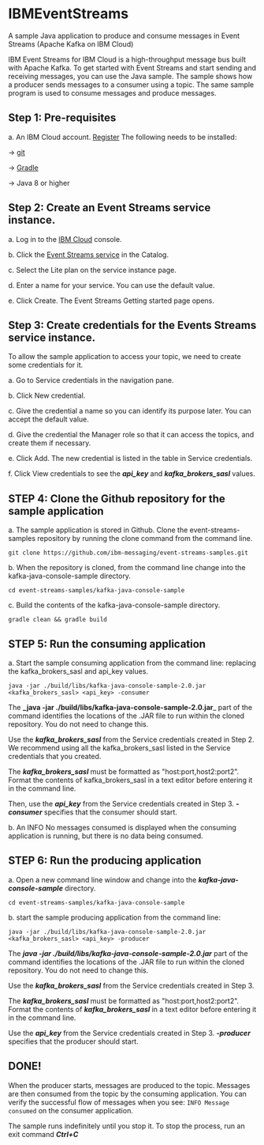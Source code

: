 # IBMEventStreams
A sample Java application to produce and consume messages in Event Streams (Apache Kafka on IBM Cloud)

IBM Event Streams for IBM Cloud is a high-throughput message bus built with Apache Kafka. To get started with Event Streams and start sending and receiving messages, you can use the Java sample. The sample shows how a producer sends messages to a consumer using a topic. The same sample program is used to consume messages and produce messages.

## Step 1: Pre-requisites
a. An IBM Cloud account. [Register](https://cloud.ibm.com/registration)
The following needs to be installed:

-> [git](https://git-scm.com/)

-> [Gradle](https://gradle.org/)

-> Java 8 or higher

## Step 2: Create an Event Streams service instance.

a. Log in to the [IBM Cloud](https://cloud.ibm.com/) console.

b. Click the [Event Streams service](https://cloud.ibm.com/catalog/services/event-streams) in the Catalog.

c. Select the Lite plan on the service instance page.

d. Enter a name for your service. You can use the default value.

e. Click Create. The Event Streams Getting started page opens.

## Step 3: Create credentials for the Events Streams service instance.

To allow the sample application to access your topic, we need to create some credentials for it.

a. Go to Service credentials in the navigation pane.

b. Click New credential.

c. Give the credential a name so you can identify its purpose later. You can accept the default value.

d. Give the credential the Manager role so that it can access the topics, and create them if necessary.

e. Click Add. The new credential is listed in the table in Service credentials.

f. Click View credentials to see the **_api_key_** and **_kafka_brokers_sasl_** values.

## STEP 4: Clone the Github repository for the sample application

a. The sample application is stored in Github. Clone the event-streams-samples repository by running the clone command from the command line.

 `git clone https://github.com/ibm-messaging/event-streams-samples.git`

b. When the repository is cloned, from the command line change into the kafka-java-console-sample directory.

`cd event-streams-samples/kafka-java-console-sample`

c. Build the contents of the kafka-java-console-sample directory.

`gradle clean && gradle build`

## STEP 5: Run the consuming application

a. Start the sample consuming application from the command line: replacing the kafka_brokers_sasl and api_key values.

`java -jar ./build/libs/kafka-java-console-sample-2.0.jar <kafka_brokers_sasl> <api_key> -consumer`

The **_java -jar ./build/libs/kafka-java-console-sample-2.0.jar**_ part of the command identifies the locations of the .JAR file to run within the cloned repository. You do not need to change this.

Use the **_kafka_brokers_sasl_** from the Service credentials created in Step 2. We recommend using all the kafka_brokers_sasl listed in the Service credentials that you created.

The **_kafka_brokers_sasl_** must be formatted as "host:port,host2:port2".
Format the contents of kafka_brokers_sasl in a text editor before entering it in the command line.

Then, use the **_api_key_** from the Service credentials created in Step 3. **_-consumer_** specifies that the consumer should start.

b. An INFO No messages consumed is displayed when the consuming application is running, but there is no data being consumed.

## STEP 6: Run the producing application

a. Open a new command line window and change into the **_kafka-java-console-sample_** directory.

 `cd event-streams-samples/kafka-java-console-sample`
 
b. start the sample producing application from the command line: 

 `java -jar ./build/libs/kafka-java-console-sample-2.0.jar <kafka_brokers_sasl> <api_key> -producer`
 
The **_java -jar ./build/libs/kafka-java-console-sample-2.0.jar_** part of the command identifies the locations of the .JAR file to run within the cloned repository. You do not need to change this.

Use the **_kafka_brokers_sasl_** from the Service credentials created in Step 3. 

The **_kafka_brokers_sasl_** must be formatted as "host:port,host2:port2".
Format the contents of **_kafka_brokers_sasl_** in a text editor before entering it in the command line.

Use the **_api_key_** from the Service credentials created in Step 3. **_-producer_** specifies that the producer should start.


## DONE!
When the producer starts, messages are produced to the topic. Messages are then consumed from the topic by the consuming application. You can verify the successful flow of messages when you see:
 `INFO Message consumed` on the consumer application. 

The sample runs indefinitely until you stop it. To stop the process, run an exit command **_Ctrl+C_**


